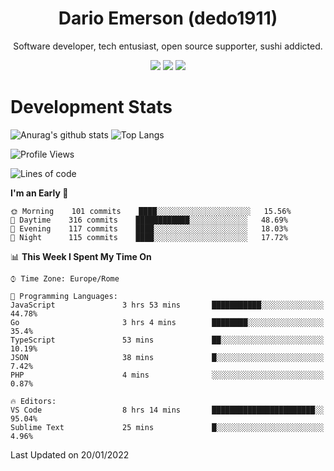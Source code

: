 <div align="center">
  
# Dario Emerson (dedo1911)
Software developer, tech entusiast, open source supporter, sushi addicted.

[![](https://img.shields.io/badge/-Linkedin-informational?style=for-the-badge&logo=linkedin&logoColor=white&color=2867B2)](http://linkedin.com/in/dedo1911)
[![](https://img.shields.io/badge/-Telegram-informational?style=for-the-badge&logo=telegram&logoColor=white&color=0088cc)](https://t.me/dedo1911)
[![](https://img.shields.io/badge/-Facebook-informational?style=for-the-badge&logo=facebook&logoColor=white&color=3b5998)](https://fb.com/dedo1911)

</div>

# Development Stats

![Anurag's github stats](https://github-readme-stats.vercel.app/api?username=dedo1911&count_private=true&show_icons=true&theme=chartreuse-dark)
![Top Langs](https://github-readme-stats.vercel.app/api/top-langs/?username=dedo1911&theme=chartreuse-dark&layout=compact)

<!--START_SECTION:waka-->
![Profile Views](http://img.shields.io/badge/Profile%20Views-1-blue)

![Lines of code](https://img.shields.io/badge/From%20Hello%20World%20I%27ve%20Written-47%20Thousand%20lines%20of%20code-blue)

**I'm an Early 🐤** 

```text
🌞 Morning    101 commits    ████░░░░░░░░░░░░░░░░░░░░░   15.56% 
🌆 Daytime    316 commits    ████████████░░░░░░░░░░░░░   48.69% 
🌃 Evening    117 commits    ████░░░░░░░░░░░░░░░░░░░░░   18.03% 
🌙 Night      115 commits    ████░░░░░░░░░░░░░░░░░░░░░   17.72%

```


📊 **This Week I Spent My Time On** 

```text
⌚︎ Time Zone: Europe/Rome

💬 Programming Languages: 
JavaScript               3 hrs 53 mins       ███████████░░░░░░░░░░░░░░   44.78% 
Go                       3 hrs 4 mins        ████████░░░░░░░░░░░░░░░░░   35.4% 
TypeScript               53 mins             ██░░░░░░░░░░░░░░░░░░░░░░░   10.19% 
JSON                     38 mins             █░░░░░░░░░░░░░░░░░░░░░░░░   7.42% 
PHP                      4 mins              ░░░░░░░░░░░░░░░░░░░░░░░░░   0.87%

🔥 Editors: 
VS Code                  8 hrs 14 mins       ███████████████████████░░   95.04% 
Sublime Text             25 mins             █░░░░░░░░░░░░░░░░░░░░░░░░   4.96%

```


 Last Updated on 20/01/2022
<!--END_SECTION:waka-->

<!--
**dedo1911/dedo1911** is a ✨ _special_ ✨ repository because its `README.md` (this file) appears on your GitHub profile.

Here are some ideas to get you started:

- 🔭 I’m currently working on ...
- 🌱 I’m currently learning ...
- 👯 I’m looking to collaborate on ...
- 🤔 I’m looking for help with ...
- 💬 Ask me about ...
- 📫 How to reach me: ...
- 😄 Pronouns: ...
- ⚡ Fun fact: ...
-->
